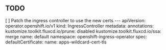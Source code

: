 ## TODO

[ ] Patch the ingress controller to use the new certs
        ---
        apiVersion: operator.openshift.io/v1
        kind: IngressController
        metadata:
        annotations:
            kustomize.toolkit.fluxcd.io/prune: disabled
            kustomize.toolkit.fluxcd.io/ssa: merge
        name: default
        namespace: openshift-ingress-operator
        spec:
        defaultCertificate:
            name: apps-wildcard-cert-tls